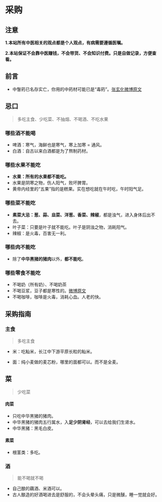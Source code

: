 # 采购

## 注意

**1.本站所有中医相关的观点都是个人观点，有病需要遵循医嘱。**

**2.本站保证不会靠中医赚钱，不会带货、不会知识付费。只是自做记录，方便查看。**

## 前言

- 中瞖箹已名存实亡，你用的中箹材可能已是“毒箹”。[张玄化微博原文](https://weibo.com/6980637174/PaMgV6xJe)

## 忌口

> 多吃主食、少吃菜、不抽烟、不喝酒、不吃水果

### 哪些酒不能喝

- 啤酒：寒气，海鲜也是寒气，寒上加寒 = 通风。
- 白酒：自古以来白酒都是为了熬制药材。

### 哪些水果不能吃

- **水果：所有的水果都不能吃。**
- 水果是阴寒之物，伤人阳气，败坏脾胃。
- 黄帝内经里的“五果”指的是糕果。实在想吃就在午时吃，午时阳气足。

### 哪些菜不能吃

- **素菜大忌：葱、蒜、韭菜、洋葱、香菜、辣椒**，都是浊气，进入身体后出不去。
- 叶子菜：只要是叶子就不能吃。叶子是阴浊之物，消耗阳气。
- 辣椒：是火毒，百害无一利。

### 哪些肉不能吃

- 除了**中华黑猪的猪肉**以外，**都不能吃**。

### 哪些零食不能吃

- 不喝奶（所有奶）、不喝奶茶
- 不喝豆浆，豆子都是寒性的。[微博原文](https://weibo.com/u/6980637174?layerid=5122425203459716)
- 不喝咖啡，咖啡是火毒，消耗心血。人老的快。

## 采购指南

### 主食

> 多吃主食

- 米：吃籼米，长江中下游平原长粒的籼米。

- 面：纯小麦做的麦芯粉，哪里的面都可以。而不是全麦。

## 菜

> 少吃菜

#### 肉菜

- 只吃中华黑猪的猪肉。
- 中华黑猪的猪肉五行属水，入**足少阴肾经**，可以去给我们生肾水。
- 中华黑猪：黑毛白皮。

#### 素菜

- 根茎类：多吃。

### 酒

> 能不喝就不喝

- 自己酿的藕酒、米酒可以。
- 古人酿造的好酒喝进去是舒服的，不会头晕头痛，只是微醺，睡一觉就会好。
